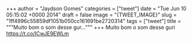 
+++
author = "Jaydson Gomes"
categories = ["tweet"]
date = "Tue Jun 10 05:15:02 +0000 2014"
draft = false
image = "{TWEET_IMAGE}"
slug = "1ff4996c55859df1051b050cc161691be2720314"
tags = ["tweet"]
title = """Muito bom o som desse gur..."""
+++
Muito bom o som desse guri https://t.co/ICwJE9EWLm
